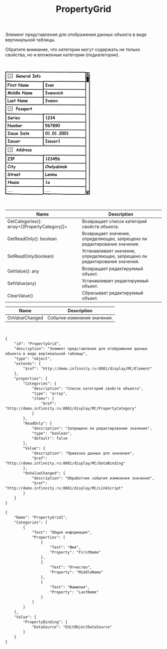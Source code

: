 ﻿---
layout: default
title: PropertyGrid
position: 14
categories: 
tags: 
---

Элемент представления для отображения данных объекта в виде вертикальной таблицы.

Обратите внимание, что категории могут содержать не только свойства, но и вложенные категории (подкатегории).

 

![](PropertyGrid_Ex1.png)

 

|Name|Description|
|----|-----------|
|GetCategories(): array<[[PropertyCategory]]>|Возвращает список категорий свойств объекта.|
|GetReadOnly(): boolean|Возвращает значение, определяющее, запрещено ли редактирование значения.|
|SetReadOnly(boolean)|Устанавливает значение, определяющее, запрещено ли редактирование значения.|
|GetValue(): any|Возвращает редактируемый объект.|
|SetValue(any)|Устанавливает редактируемый объект.|
|ClearValue()|Сбрасывает редактируемый объект.|

|Name|Description|
|----|-----------|
|OnValueChanged|Событие изменения значения.|

    

```
{
	"id": "PropertyGrid",
	"description": "Элемент представления для отображения данных объекта в виде вертикальной таблицы",
	"type": "object",
	"extends": {
		"$ref": "http://demo.infinnity.ru:8081/display/MC/Element"
	},
	"properties": {
		"Categories": {
			"description": "Список категорий свойств объекта",
			"type": "array",
			"items": {
				"$ref": "http://demo.infinnity.ru:8081/display/MC/PropertyCategory"
			}
		},
		"ReadOnly": {
			"description": "Запрещено ли редактирование значения",
			"type": "boolean",
			"default": false
		},
		"Value": {
			"description": "Привязка данных для значения",
			"$ref": "http://demo.infinnity.ru:8081/display/MC/DataBinding"
		},
		"OnValueChanged": {
			"description": "Обработчик события изменения значения",
			"$ref": "http://demo.infinnity.ru:8081/display/MC/LinkScript"
		}
	}
}
```

```
{
	"Name": "PropertyGrid1",
	"Categories": [
		{
			"Text": "Общая информация",
			"Properties": [
				{
					"Text": "Имя",
					"Property": "FirstName"
				},
				{
					"Text": "Отчество",
					"Property": "MiddleName"
				},
				{
					"Text": "Фамилия",
					"Property": "LastName"
				}
			]
		}
	],
	"Value": {
		"PropertyBinding": {
			"DataSource": "EditObjectDataSource"
		}
	}
}
```

 

 

